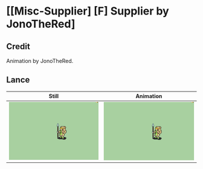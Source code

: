# [\[Misc-Supplier\] \[F\] Supplier by JonoTheRed]

## Credit

Animation by JonoTheRed.

## Lance

| Still | Animation |
| :---: | :-------: |
| ![Lance still](./Lance_000.png) | ![Lance animation](./Lance.gif) |
